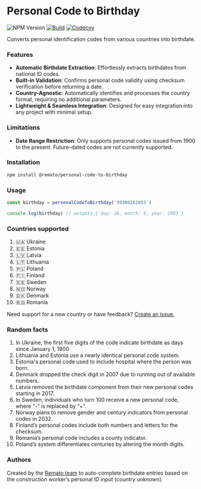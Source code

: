 # Personal Code to Birthday

![NPM Version](https://img.shields.io/npm/v/%40remato%2Fpersonal-code-to-birthday)
[![Build](https://img.shields.io/github/actions/workflow/status/rematocorp/personal-code-to-birthday/ci.yml)](https://github.com/rematocorp/personal-code-to-birthday/actions/workflows/ci.yml)
[![Codecov](https://img.shields.io/codecov/c/github/rematocorp/personal-code-to-birthday?token=NDT35FM2LG&style=flat)](https://codecov.io/gh/rematocorp/personal-code-to-birthday)

Converts personal identification codes from various countries into birthdate.

### Features

- **Automatic Birthdate Extraction**: Effortlessly extracts birthdates from national ID codes.
- **Built-in Validation**: Confirms personal code validity using checksum verification before returning a date.
- **Country-Agnostic**: Automatically identifies and processes the country format, requiring no additional parameters.
- **Lightweight & Seamless Integration**: Designed for easy integration into any project with minimal setup.

### Limitations

- **Date Range Restriction**: Only supports personal codes issued from 1900 to the present. Future-dated codes are not currently supported.

### Installation

```bash
npm install @remato/personal-code-to-birthday
```

### Usage

```ts
const birthday = personalCodeToBirthday('39309262855')

console.log(birthday) // outputs { day: 26, month: 9, year: 1993 }
```

### Countries supported

1. 🇺🇦 Ukraine
2. 🇪🇪 Estonia
3. 🇱🇻 Latvia
4. 🇱🇹 Lithuania
5. 🇵🇱 Poland
6. 🇫🇮 Finland
7. 🇸🇪 Sweden
8. 🇳🇴 Norway
9. 🇩🇰 Denmark
10. 🇷🇴 Romania

Need support for a new country or have feedback? [Create an issue.](https://github.com/rematocorp/personal-code-to-birthday/issues/new)

### Random facts

1. In Ukraine, the first five digits of the code indicate birthdate as days since January 1, 1900
2. Lithuania and Estonia use a nearly identical personal code system.
3. Estonia's personal code used to include hospital where the person was born.
4. Denmark dropped the check digit in 2007 due to running out of available numbers.
5. Latvia removed the birthdate component from their new personal codes starting in 2017.
6. In Sweden, individuals who turn 100 receive a new personal code, where “-” is replaced by “+”.
7. Norway plans to remove gender and century indicators from personal codes in 2032.
8. Finland’s personal codes include both numbers and letters for the checksum.
9. Romania’s personal code includes a county indicator.
10. Poland’s system differentiates centuries by altering the month digits.

### Authors

Created by the [Remato team](https://remato.com) to auto-complete birthdate entries based on the construction worker’s personal ID input (country unknown).
